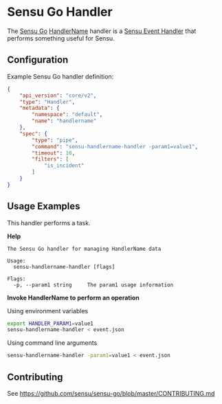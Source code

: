 # Sensu Go <HandlerName> Handler

The [Sensu Go][1] [HandlerName][2] handler is a [Sensu Event Handler][3] that performs something useful for Sensu.

## Configuration

Example Sensu Go handler definition:

```json
{
    "api_version": "core/v2",
    "type": "Handler",
    "metadata": {
        "namespace": "default",
        "name": "handlername"
    },
    "spec": {
        "type": "pipe",
        "command": "sensu-handlername-handler -param1=value1",
        "timeout": 10,
        "filters": [
            "is_incident"
        ]
    }
}
```

## Usage Examples

This handler performs a task. 

**Help**

```
The Sensu Go handler for managing HandlerName data

Usage:
  sensu-handlername-handler [flags]

Flags:
  -p, --param1 string     The param1 usage information
```

**Invoke HandlerName to perform an operation**

Using environment variables
```bash
export HANDLER_PARAM1=value1
sensu-handlername-handler < event.json
```

Using command line arguments
```bash
sensu-handlername-handler -param1=value1 < event.json
```

## Contributing
See https://github.com/sensu/sensu-go/blob/master/CONTRIBUTING.md

[1]: https://github.com/sensu/sensu-go
[2]: https://www.google.com
[3]: https://docs.sensu.io/sensu-go/5.0/reference/handlers/#how-do-sensu-handlers-work
[4]: https://bitbucket.org/fguimond/sensu-handlername-handler/src
